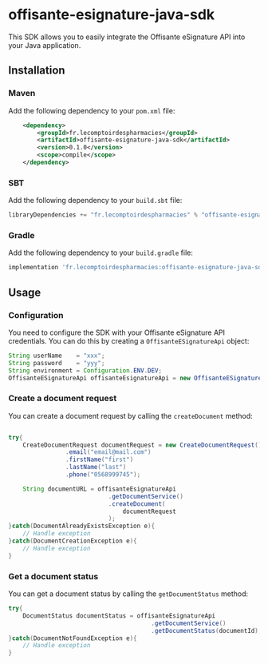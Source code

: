# offisante-esignature-java-sdk

This SDK allows you to easily integrate the Offisante eSignature API into your Java application.

## Installation

### Maven

Add the following dependency to your `pom.xml` file:

```xml
    <dependency>
        <groupId>fr.lecomptoirdespharmacies</groupId>
        <artifactId>offisante-esignature-java-sdk</artifactId>
        <version>0.1.0</version>
        <scope>compile</scope>
    </dependency>

```

### SBT

Add the following dependency to your `build.sbt` file:

```scala
libraryDependencies += "fr.lecomptoirdespharmacies" % "offisante-esignature-java-sdk" % "0.1.0"
```

### Gradle

Add the following dependency to your `build.gradle` file:

```groovy
implementation 'fr.lecomptoirdespharmacies:offisante-esignature-java-sdk:0.1.0'
```

## Usage

### Configuration

You need to configure the SDK with your Offisante eSignature API credentials. You can do this by creating a `OffisanteESignatureApi` object:

```java
String userName    = "xxx";
String password    = "yyy";
String environment = Configuration.ENV.DEV;
OffisanteESignatureApi offisanteEsignatureApi = new OffisanteESignatureApi(userName, password, environment);
```

### Create a document request

You can create a document request by calling the `createDocument` method:

```java

try{
    CreateDocumentRequest documentRequest = new CreateDocumentRequest()
                .email("email@mail.com")
                .firstName("first")
                .lastName("last")
                .phone("0568999745");

    String documentURL = offisanteEsignatureApi
                            .getDocumentService()
                            .createDocument(
                                documentRequest
                            );
}catch(DocumentAlreadyExistsException e){
    // Handle exception
}catch(DocumentCreationException e){
    // Handle exception
}
```

### Get a document status

You can get a document status by calling the `getDocumentStatus` method:

```java
try{
    DocumentStatus documentStatus = offisanteEsignatureApi
                                        .getDocumentService()
                                        .getDocumentStatus(documentId);
}catch(DocumentNotFoundException e){
    // Handle exception
}
```


